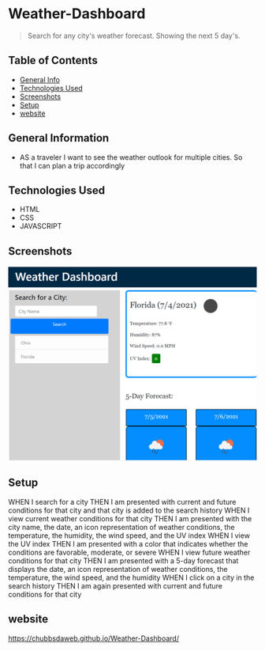 # Weather-Dashboard

> Search for any city's weather forecast. Showing the next 5 day's.

## Table of Contents
* [General Info](#general-information)
* [Technologies Used](#technologies-used)
* [Screenshots](#screenshots)
* [Setup](#setup)
* [website](#website)




## General Information

- AS a traveler I want to see the weather outlook for multiple cities. So that I can plan a trip accordingly


## Technologies Used
- HTML
- CSS
- JAVASCRIPT 





## Screenshots
![Example screenshot](./weatherpic.png)




## Setup
WHEN I search for a city
THEN I am presented with current and future conditions for that city and that city is added to the search history
WHEN I view current weather conditions for that city
THEN I am presented with the city name, the date, an icon representation of weather conditions, the temperature, the humidity, the wind speed, and the UV index
WHEN I view the UV index
THEN I am presented with a color that indicates whether the conditions are favorable, moderate, or severe
WHEN I view future weather conditions for that city
THEN I am presented with a 5-day forecast that displays the date, an icon representation of weather conditions, the temperature, the wind speed, and the humidity
WHEN I click on a city in the search history
THEN I am again presented with current and future conditions for that city

## website 
https://chubbsdaweb.github.io/Weather-Dashboard/
